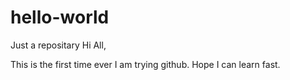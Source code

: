 # hello-world
Just a repositary
Hi All,

This is the first time ever I am trying github. Hope I can learn fast.
